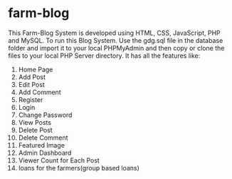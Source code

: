 # farm-blog
This Farm-Blog System is developed using HTML, CSS, JavaScript, PHP and MySQL.
To run this Blog System. Use the gdg.sql file in the database folder and import it to your local PHPMyAdmin and then copy or clone the files to your local PHP Server directory.
It has all the features like:
1) Home Page
2) Add Post
3) Edit Post
4) Add Comment
5) Register
6) Login
7) Change Password
8) View Posts
9) Delete Post
10) Delete Comment
11) Featured Image
12) Admin Dashboard
13) Viewer Count for Each Post
14) loans for the farmers(group based loans)
